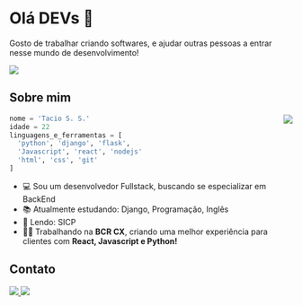 # Olá DEVs 👋

Gosto de trabalhar criando softwares, e ajudar outras pessoas a entrar nesse mundo de desenvolvimento!

<img src="https://img.shields.io/static/v1?label=Overview&message=taciossbr&color=B5362D&style=for-the-badge&logo=GitHub">

## Sobre mim  

<img align="right" src="https://github-readme-stats.vercel.app/api/top-langs/?username=taciossbr&theme=dracula&hide_langs_below=1" />


```python
nome = 'Tacio S. S.'
idade = 22
linguagens_e_ferramentas = [
  'python', 'django', 'flask',
  'Javascript', 'react', 'nodejs'
  'html', 'css', 'git'
]
```

- 💻 Sou um desenvolvedor Fullstack, buscando se especializar em BackEnd
- 📚 Atualmente estudando: Django, Programação, Inglês
- 📖 Lendo: SICP
- 🧑‍💼 Trabalhando na **BCR CX**, criando uma melhor experiência para clientes com **React, Javascript e Python!**

## Contato

<a href="mailto:contato@tacioss.dev" alt="Gmail">
  <img src="https://img.shields.io/badge/-Gmail-FF0000?style=flat-square&labelColor=FF0000&logo=gmail&logoColor=white&link=contato@tacioss.dev" />
</a>

<a href="https://www.linkedin.com/in/taciossbr/" alt="Linkedin">
  <img src="https://img.shields.io/badge/-Linkedin-0e76a8?style=flat-square&logo=Linkedin&logoColor=white&link=taciossbr" />
</a>


